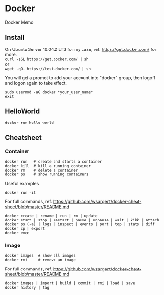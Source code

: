# Docker
Docker Memo

## Install 
On Ubuntu Server 16.04.2 LTS for my case; ref. https://get.docker.com/ for more.  
```curl -sSL https://get.docker.com/ | sh```  
or  
```wget -qO- https://test.docker.com/ | sh```    

You will get a promot to add your account into "docker" group, then logoff and logon again to take effect.  
```
sudo usermod -aG docker *your_user_name*
exit
```


## HelloWorld
```docker run hello-world```

## Cheatsheet
### Container
```
docker run   # create and starts a container
docker kill  # kill a running container
docker rm    # delete a container
docker ps    # show running containers
```
Useful examples
```
docker run -it 
```
For full commands, ref. https://github.com/wsargent/docker-cheat-sheet/blob/master/README.md
```
docker create | rename | run | rm | update
docker start | stop | restart | pause | unpause | wait | kikk | attach
docker ps (-a) | logs | inspect | events | port | top | stats | diff
docker cp | export
docker exec
```

### Image
```
docker images  # show all images
docker rmi     # remove an image
```
For full commands, ref. https://github.com/wsargent/docker-cheat-sheet/blob/master/README.md
```
docker images | import | build | commit | rmi | load | save
docker history | tag
```



